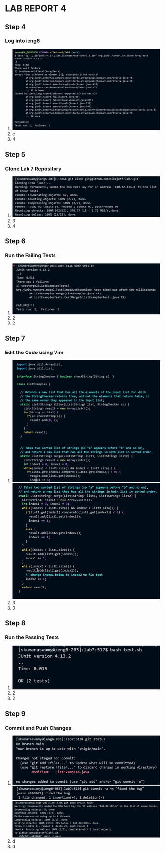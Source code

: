 # LAB REPORT 4
## Step 4 
### Log into ieng6
1. ![Image](LR3Symptom.png) <br>
3. e
4. 4
## Step 5
### Clone Lab 7 Repository
1. ![Image](GitCloneSSH.png) <br>
2. 3
3. 4
## Step 6
### Run the Failing Tests
1. ![Image](TestFailure.png) <br>
2. 2
3. 2
## Step 7
### Edit the Code using Vim
1. ![Image](VimFile.png) <br> ![Image](BuggedLine.png) <br>
2. 3
3. 3
## Step 8
### Run the Passing Tests
1. ![Image](TestPassed.png) <br>
2. 2
3. 2
## Step 9
### Commit and Push Changes
1. ![Image](GitStatus.png) <br> ![Image](GitCommit.png) <br> ![Image](GitPush.png) <br>
2. d
3. d
